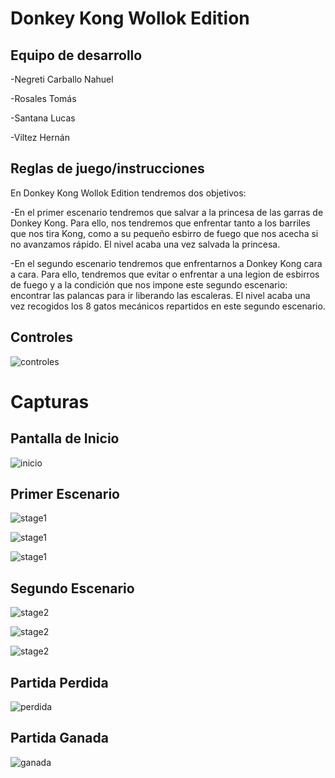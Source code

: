 # Donkey Kong Wollok Edition

## Equipo de desarrollo

-Negreti Carballo Nahuel

-Rosales Tomás

-Santana Lucas

-Viltez Hernán

## Reglas de juego/instrucciones

En Donkey Kong Wollok Edition tendremos dos objetivos:

-En el primer escenario tendremos que salvar a la princesa de las garras de Donkey Kong. Para ello, nos tendremos que enfrentar tanto a los barriles que nos tira Kong, como a su pequeño esbirro de fuego que nos acecha si no avanzamos rápido. El nivel acaba una vez salvada la princesa.

-En el segundo escenario tendremos que enfrentarnos a Donkey Kong cara a cara. Para ello, tendremos que evitar o enfrentar a una legion de esbirros de fuego y a la condición que nos impone este segundo escenario: encontrar las palancas para ir liberando las escaleras. El nivel acaba una vez recogidos los 8 gatos mecánicos repartidos en este segundo escenario.

## Controles
![controles](screenshots/controles-0.png)

# Capturas

## Pantalla de Inicio
![inicio](screenshots/pantallaInicio-0.png)

## Primer Escenario
![stage1](screenshots/inicioStage1.png)

![stage1](screenshots/stage13.png)

![stage1](screenshots/stage12.png)

## Segundo Escenario
![stage2](screenshots/inicioStage2.png)

![stage2](screenshots/stage21.png)

![stage2](screenshots/stage22.png)

## Partida Perdida
![perdida](screenshots/gameOver-0.png)

## Partida Ganada
![ganada](screenshots/youWin.png)






